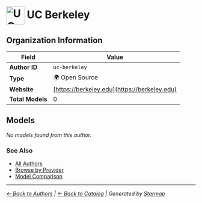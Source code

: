 # <img src="https://raw.githubusercontent.com/agentstation/starmap/master/internal/embedded/logos/uc-berkeley.svg" alt="UC Berkeley logo" width="48" height="48" style="vertical-align: middle;"> UC Berkeley
  
  
  
## Organization Information
  
| Field | Value |
|---------|---------|
| **Author ID** | `uc-berkeley` |
| **Type** | 🌍 Open Source |
| **Website** | [https://berkeley.edu](https://berkeley.edu) |
| **Total Models** | 0 |

  
## Models
  
*No models found from this author.*
  
### See Also
  
- [All Authors](../)
- [Browse by Provider](../../providers/)
- [Model Comparison](../../models/)
  
---
*_[← Back to Authors](../) | [← Back to Catalog](../../) | Generated by [Starmap](https://github.com/agentstation/starmap)_*